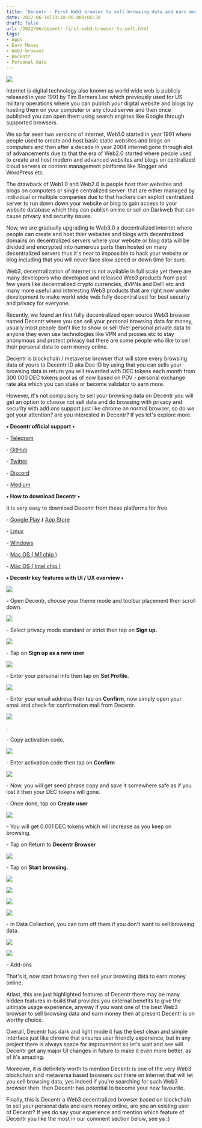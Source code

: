 ```yaml
---
title: 'Decentr - First Web3 browser to sell browsing data and earn money.'
date: 2022-06-18T23:18:00.001+05:30
draft: false
url: /2022/06/decentr-first-web3-browser-to-sell.html
tags: 
- Apps
- Earn Money
- Web3 browser
- Decentr
- Personal data
---
```


 [![](https://lh3.googleusercontent.com/-tvkVMyvmRL0/Yq4P69_XJvI/AAAAAAAAL9w/pFHHMubqsLIHv4Q7F8BxFlj1kVei2WUKQCNcBGAsYHQ/s1600/1655574502928245-0.png)](https://lh3.googleusercontent.com/-tvkVMyvmRL0/Yq4P69_XJvI/AAAAAAAAL9w/pFHHMubqsLIHv4Q7F8BxFlj1kVei2WUKQCNcBGAsYHQ/s1600/1655574502928245-0.png) 

  

  

  

Internet is digital technology also known as world wide web is publicly released in year 1991 by Tim Berners Lee which previously used for US military operations where you can publish your digital website and blogs by hosting them on your computer or any cloud server and then once published you can open them using search engines like Google through supported browsers.

  

We so far seen two versions of internet, Web1.0 started in year 1991 where people used to create and host basic static websites and blogs on computers and then after a decade in year 2004 internet gone through alot of advancements due to that the era of Web2.0 started where people used to create and host modern and advanced websites and blogs on centralized cloud servers or content management platforms like Blogger and WordPress etc.

  

The drawback of Web1.0 and Web2.0 is people host thier websites and blogs on computers or single centralized server  that are either managed by individual or multiple companies due to that hackers can exploit centralized server to run down down your website or blog to gain access to your website database which they can publish online or sell on Darkweb that can cause privacy and security issues.

  

Now, we are gradually upgrading to Web3.0 a decentralized internet where people can create and host thier websites and blogs with decentralized domains on decentralized servers where your website or blog data will be divided and encrypted into numerous parts then hosted on many decentralized servers thus it's near to impossible to hack your website or blog including that you will never face slow speed or down time for sure.

  

Web3, decentralization of internet is not available in full scale yet there are many developers who developed and released Web3 products from past few years like decentralized crypto currencies, dVPNs and DeFi etc and many more useful and interesting Web3 products that are right now under development to make world wide web fully decentralized for best security and privacy for everyone.

  

Recently, we found an first fully decentralized open source Web3 browser named Decentr where you can sell your personal browsing data for money, usually most people don't like to show or sell thier personal private data to anyone they even use technologies like VPN and proxies etc to stay anonymous and protect privacy but there are some people who like to sell their personal data to earn money online.

  

Decentr is blockchain / metaverse browser that will store every browsing data of yours to Decentr ID aka Dec ID by using that you can sells your browsing data in return you will rewarded with DEC tokens each month from 300 000 DEC tokens pool as of now based on PDV - personal exchange rate aka which you can stake or become validator to earn more.

  

However, it's not compulsory to sell your browsing data on Decentr you will get an option to choose not sell data and do browsing with privacy and security with add ons support just like chrome on normal browser, so do we got your attention? are you interested in Decentr? If yes let's explore more.

  

**• Decentr official support •**

\- [Telegram](https://t.me/DecentrNet)

\- [GitHub](https://github.com/Decentr-net)

\- [Twitter](https://twitter.com/decentrnet)

\- [Discord](https://discord.gg/VMUt7yw92B)

\- [Medium](https://decentrnet.medium.com/)

  

**• How to download Decentr •**

It is very easy to download Decentr from these platforms for free.

  

\- [Google Play](https://play.google.com/store/apps/details?id=net.decentr.browser) **/** [App Store](https://apps.apple.com/us/app/decentr-browser/id1609950309)

\- [Linux](https://decentr.net/files/Ubuntu_x64_Decentr_1.2.1.zip)

\- [Windows](https://decentr.net/files/DecentrSetupWin.zip)

\- [Mac OS ( M1 chip )](https://decentr.net/files/MacOS_M1_Decentr_1.2.1.zip)

\- [Mac OS ( Intel chip )](https://decentr.net/files/MacOS_x64_Decentr_1.2.1.zip)

  

**• Decentr key features with UI / UX overview •**

 **[![](https://lh3.googleusercontent.com/-mPVubLMshUE/Yq4P4ytHMGI/AAAAAAAAL9o/cgZoZdBMWYAymEUg9tgKfACayrMcbU9PQCNcBGAsYHQ/s1600/1655574488868500-1.png)](https://lh3.googleusercontent.com/-mPVubLMshUE/Yq4P4ytHMGI/AAAAAAAAL9o/cgZoZdBMWYAymEUg9tgKfACayrMcbU9PQCNcBGAsYHQ/s1600/1655574488868500-1.png)** 

**\-** Open Decentr, choose your theme mode and toolbar placement then scroll down.

  

 [![](https://lh3.googleusercontent.com/-YVG6H2IKsOQ/Yq4P2JSALTI/AAAAAAAAL9c/TKdcHgG5aJ8_KtW9xHQXbmYf0zNKTGZewCNcBGAsYHQ/s1600/1655574477875283-2.png)](https://lh3.googleusercontent.com/-YVG6H2IKsOQ/Yq4P2JSALTI/AAAAAAAAL9c/TKdcHgG5aJ8_KtW9xHQXbmYf0zNKTGZewCNcBGAsYHQ/s1600/1655574477875283-2.png) 

  

\- Select privacy mode standard or strict then tap on **Sign up.**

 **[![](https://lh3.googleusercontent.com/-58FVr-Ijzmg/Yq4Pzm8VMjI/AAAAAAAAL9Y/5J_UMnLMCCo8T0p4QOuY8D21nosBda7lwCNcBGAsYHQ/s1600/1655574440657679-3.png)](https://lh3.googleusercontent.com/-58FVr-Ijzmg/Yq4Pzm8VMjI/AAAAAAAAL9Y/5J_UMnLMCCo8T0p4QOuY8D21nosBda7lwCNcBGAsYHQ/s1600/1655574440657679-3.png)** 

\- Tap on **Sign up as a new user**

 **[![](https://lh3.googleusercontent.com/-7Nr5u14xV4k/Yq4PqA1hxHI/AAAAAAAAL9Q/CSG61G2xAVIvQ4QJ3WvNGolt_BEGWI1pgCNcBGAsYHQ/s1600/1655574435794292-4.png)](https://lh3.googleusercontent.com/-7Nr5u14xV4k/Yq4PqA1hxHI/AAAAAAAAL9Q/CSG61G2xAVIvQ4QJ3WvNGolt_BEGWI1pgCNcBGAsYHQ/s1600/1655574435794292-4.png)** 

\- Enter your personal info then tap on **Set Profile.**

 **[![](https://lh3.googleusercontent.com/-nBa2yHNv51U/Yq4PpDNt2zI/AAAAAAAAL9M/fInkj9PuWFQ3v4v82Pvd89WS9teNxdJqACNcBGAsYHQ/s1600/1655574431830869-5.png)](https://lh3.googleusercontent.com/-nBa2yHNv51U/Yq4PpDNt2zI/AAAAAAAAL9M/fInkj9PuWFQ3v4v82Pvd89WS9teNxdJqACNcBGAsYHQ/s1600/1655574431830869-5.png)** 

\- Enter your email address then tap on **Confirm**, now simply open your email and check for confirmation mail from Decentr. 

  

 [![](https://lh3.googleusercontent.com/-RHxCty7fcMo/Yq4PoLfAPuI/AAAAAAAAL9I/-hMULwhIfNgyfEWqN05MfH8XCycsS2gYACNcBGAsYHQ/s1600/1655574421203767-6.png)](https://lh3.googleusercontent.com/-RHxCty7fcMo/Yq4PoLfAPuI/AAAAAAAAL9I/-hMULwhIfNgyfEWqN05MfH8XCycsS2gYACNcBGAsYHQ/s1600/1655574421203767-6.png) 

.

\- Copy activation code.

  

 [![](https://lh3.googleusercontent.com/-zUXyogjOJEI/Yq4PlfuJ63I/AAAAAAAAL9E/01xlclk2oXs3eC7tjIekX4zAr7NuiySTwCNcBGAsYHQ/s1600/1655574416079264-7.png)](https://lh3.googleusercontent.com/-zUXyogjOJEI/Yq4PlfuJ63I/AAAAAAAAL9E/01xlclk2oXs3eC7tjIekX4zAr7NuiySTwCNcBGAsYHQ/s1600/1655574416079264-7.png) 

  

\- Enter activation code then tap on **Confirm** 

  

 [![](https://lh3.googleusercontent.com/-iDIbAboSJxE/Yq4PkMQGXTI/AAAAAAAAL9A/Kf3muvSLP8Aw2pXenktqexPIfLUeJN6qQCNcBGAsYHQ/s1600/1655574409578982-8.png)](https://lh3.googleusercontent.com/-iDIbAboSJxE/Yq4PkMQGXTI/AAAAAAAAL9A/Kf3muvSLP8Aw2pXenktqexPIfLUeJN6qQCNcBGAsYHQ/s1600/1655574409578982-8.png) 

  

\- Now, you will get seed phrase copy and save it somewhere safe as if you lost it then your DEC tokens will gone.

  

\- Once done, tap on **Create user**

 **[![](https://lh3.googleusercontent.com/-5daZAL0JtaI/Yq4PiVpuh3I/AAAAAAAAL88/Fi9EANF1FMIQfPojYVwxrmUcRqfpg6j2gCNcBGAsYHQ/s1600/1655574404808555-9.png)](https://lh3.googleusercontent.com/-5daZAL0JtaI/Yq4PiVpuh3I/AAAAAAAAL88/Fi9EANF1FMIQfPojYVwxrmUcRqfpg6j2gCNcBGAsYHQ/s1600/1655574404808555-9.png)**   

\- You will get 0.001 DEC tokens which will increase as you keep on browsing.

  

\- Tap on Return to **Decentr Browser**

 **[![](https://lh3.googleusercontent.com/-cdyLU8dDPQU/Yq4PhOoP0sI/AAAAAAAAL84/Ue4pmE7Ns84gOxGd1VzQ7s16Wwmzwed6QCNcBGAsYHQ/s1600/1655574393615887-10.png)](https://lh3.googleusercontent.com/-cdyLU8dDPQU/Yq4PhOoP0sI/AAAAAAAAL84/Ue4pmE7Ns84gOxGd1VzQ7s16Wwmzwed6QCNcBGAsYHQ/s1600/1655574393615887-10.png)** 

\- Tap on **Start browsing.**

 **[![](https://lh3.googleusercontent.com/-N7XBL8dhHxQ/Yq4PeZRS68I/AAAAAAAAL80/SFinF0368psjWrKL24Afdm23rj7X6qmcgCNcBGAsYHQ/s1600/1655574387894144-11.png)](https://lh3.googleusercontent.com/-N7XBL8dhHxQ/Yq4PeZRS68I/AAAAAAAAL80/SFinF0368psjWrKL24Afdm23rj7X6qmcgCNcBGAsYHQ/s1600/1655574387894144-11.png)** 

 **[![](https://lh3.googleusercontent.com/-acHEYZFHv0Y/Yq4PcwydAiI/AAAAAAAAL8w/1lcpMJLoEAsA6cKqU33MI1IPKmH79w0kQCNcBGAsYHQ/s1600/1655574383483089-12.png)](https://lh3.googleusercontent.com/-acHEYZFHv0Y/Yq4PcwydAiI/AAAAAAAAL8w/1lcpMJLoEAsA6cKqU33MI1IPKmH79w0kQCNcBGAsYHQ/s1600/1655574383483089-12.png)** 

 **[![](https://lh3.googleusercontent.com/-t9ccE6M7y_4/Yq4Pb7AI70I/AAAAAAAAL8s/LJPx7dUpGyIzKgpZflS3BrCoBPndChMkQCNcBGAsYHQ/s1600/1655574379552071-13.png)](https://lh3.googleusercontent.com/-t9ccE6M7y_4/Yq4Pb7AI70I/AAAAAAAAL8s/LJPx7dUpGyIzKgpZflS3BrCoBPndChMkQCNcBGAsYHQ/s1600/1655574379552071-13.png)** 

 **[![](https://lh3.googleusercontent.com/-GZLoX7c35ug/Yq4Pa7cmzeI/AAAAAAAAL8o/d1q7gPgUHv0Dcu0p8nx63D5YFGNHcx05ACNcBGAsYHQ/s1600/1655574375253002-14.png)](https://lh3.googleusercontent.com/-GZLoX7c35ug/Yq4Pa7cmzeI/AAAAAAAAL8o/d1q7gPgUHv0Dcu0p8nx63D5YFGNHcx05ACNcBGAsYHQ/s1600/1655574375253002-14.png)** 

\- In Data Collection, you can turn off them if you don't want to sell browsing data.

  

 [![](https://lh3.googleusercontent.com/-17TD00OjxXQ/Yq4PZyN1-JI/AAAAAAAAL8k/BH3hcg6sESoLG9miJ6ieoZ6pSCXl4qhqgCNcBGAsYHQ/s1600/1655574370030312-15.png)](https://lh3.googleusercontent.com/-17TD00OjxXQ/Yq4PZyN1-JI/AAAAAAAAL8k/BH3hcg6sESoLG9miJ6ieoZ6pSCXl4qhqgCNcBGAsYHQ/s1600/1655574370030312-15.png) 

  

 [![](https://lh3.googleusercontent.com/-igpzJen-xts/Yq4PYnndWPI/AAAAAAAAL8g/4D2D6Erjwi0uKYPc1LjqCkYpMBsBs8scwCNcBGAsYHQ/s1600/1655574365431270-16.png)](https://lh3.googleusercontent.com/-igpzJen-xts/Yq4PYnndWPI/AAAAAAAAL8g/4D2D6Erjwi0uKYPc1LjqCkYpMBsBs8scwCNcBGAsYHQ/s1600/1655574365431270-16.png) 

  

\- Add-ons

  

That's it, now start browsing then sell your browsing data to earn money online.

  

Atlast, this are just highlighted features of Decentr there may be many hidden features in-build that provides you external benefits to give the ultimate usage experience, anyway if you want one of the best Web3 browser to sell browsing data and earn money then at present Decentr is on worthy choice.

  

Overall, Decentr has dark and light mode it has the best clean and simple interface just like chrome that ensures user friendly experience, but in any project there is always space for improvement so let's wait and see will Decentr get any major UI changes in future to make it even more better, as of it's amazing.

  

Moreover, it is definitely worth to mention Decentr is one of the very Web3 blockchain and metaversa based browsers out there on internet that will let you sell browsing data, yes indeed if you're searching for such Web3 browser then  then Decentr has potential to become your new favourite.

  

Finally, this is Decentr a Web3 decentralized browser based on blockchain to sell your personal data and earn money online, are you an existing user of Decentr? If yes do say your experience and mention which feature of Decentr you like the most in our comment section below, see ya :)